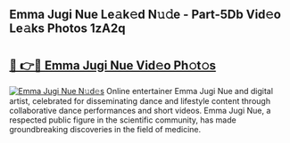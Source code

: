 ## Emma Jugi Nue Le𝚊k𝚎d N𝚞𝚍e - Part-5Db Vid𝚎o Le𝚊ks Photos 1zA2q

# <h2><a href="http://fb9iaz1.evod.top/?m=Emma+Jugi+Nue">🔗 👉🔴 Emma Jugi Nue Vid𝚎o Ph𝚘t𝚘s</a></h2>

[![Emma Jugi Nue N𝚞d𝚎s](https://i.imgur.com/8V9OHl7.gif)](http://fb9iaz1.evod.top/?m=Emma+Jugi+Nue)
Online entertainer Emma Jugi Nue and digital artist, celebrated for disseminating dance and lifestyle content through collaborative dance performances and short videos. Emma Jugi Nue, a respected public figure in the scientific community, has made groundbreaking discoveries in the field of medicine. 
